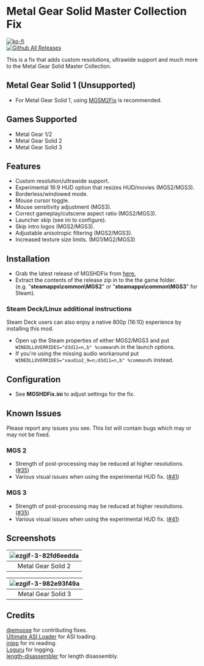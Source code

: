 # Metal Gear Solid Master Collection Fix
[![ko-fi](https://ko-fi.com/img/githubbutton_sm.svg)](https://ko-fi.com/W7W01UAI9)</br>
[![Github All Releases](https://img.shields.io/github/downloads/Lyall/MGSHDFix/total.svg)](https://github.com/Lyall/MGSHDFix/releases)

This is a fix that adds custom resolutions, ultrawide support and much more to the Metal Gear Solid Master Collection.<br />

## Metal Gear Solid 1 (Unsupported)
- For Metal Gear Solid 1, using [MGSM2Fix](https://github.com/nuggslet/MGSM2Fix) is recommended.

## Games Supported
- Metal Gear 1/2
- Metal Gear Solid 2
- Metal Gear Solid 3

## Features
- Custom resolution/ultrawide support.
- Experimental 16:9 HUD option that resizes HUD/movies (MGS2/MGS3).
- Borderless/windowed mode.
- Mouse cursor toggle.
- Mouse sensitivity adjustment (MGS3).
- Correct gameplay/cutscene aspect ratio (MGS2/MGS3).
- Launcher skip (see ini to configure).
- Skip intro logos (MGS2/MGS3).
- Adjustable anisotropic filtering (MGS2/MGS3).
- Increased texture size limits. (MG1/MG2/MGS3)

## Installation
- Grab the latest release of MGSHDFix from [here.](https://github.com/Lyall/MGSHDFix/releases)
- Extract the contents of the release zip in to the the game folder.<br />(e.g. "**steamapps\common\MGS2**" or "**steamapps\common\MGS3**" for Steam).

### Steam Deck/Linux additional instructions
Steam Deck users can also enjoy a native 800p (16:10) experience by installing this mod.
- Open up the Steam properties of either MGS2/MGS3 and put `WINEDLLOVERRIDES="d3d11=n,b" %command%` in the launch options.
- If you're using the missing audio workaround put `WINEDLLOVERRIDES="xaudio2_9=n;d3d11=n,b" %command%` instead.

## Configuration
- See **MGSHDFix.ini** to adjust settings for the fix.

## Known Issues
Please report any issues you see.
This list will contain bugs which may or may not be fixed.

### MGS 2
- Strength of post-processing may be reduced at higher resolutions. ([#35](https://github.com/Lyall/MGSHDFix/issues/35))
- Various visual issues when using the experimental HUD fix. ([#41](https://github.com/Lyall/MGSHDFix/issues/41))

### MGS 3
- Strength of post-processing may be reduced at higher resolutions. ([#35](https://github.com/Lyall/MGSHDFix/issues/35))
- Various visual issues when using the experimental HUD fix. ([#41](https://github.com/Lyall/MGSHDFix/issues/41))

## Screenshots

| ![ezgif-3-82fd6eedda](https://github.com/Lyall/MGSHDFix/assets/695941/b01453c7-b4ee-4903-bd34-340371873ecb) |
|:--:|
| Metal Gear Solid 2 |

| ![ezgif-3-982e93f49a](https://github.com/Lyall/MGSHDFix/assets/695941/5530a42e-6b6a-4eb0-a714-ba3e7c3a1dc3) |
|:--:|
| Metal Gear Solid 3 |

## Credits
[@emoose](https://github.com/emoose) for contributing fixes. <br />
[Ultimate ASI Loader](https://github.com/ThirteenAG/Ultimate-ASI-Loader) for ASI loading. <br />
[inipp](https://github.com/mcmtroffaes/inipp) for ini reading. <br />
[Loguru](https://github.com/emilk/loguru) for logging. <br />
[length-disassembler](https://github.com/Nomade040/length-disassembler) for length disassembly.
